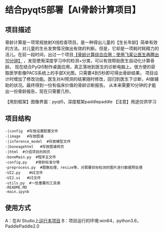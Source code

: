 # 结合pyqt5部署【AI骨龄计算项目】

## 项目描述
骨龄计算是一项常规放射X线检查项目。是一种得出儿童的【生长年龄】简单有效的方法。对儿童的生长发育情况做出有效的判断。但是，它却是一项耗时耗精力的活儿。在前一段时间，出过一个项目[【骨龄计算综合应用：使用飞桨让医生再腾出10分钟】](https://aistudio.baidu.com/aistudio/projectdetail/1485230) ，发现使用深度学习中的检测+分类，可以有效帮助医生自动化计算骨龄。
现在结合PyQt5制作桌面应用，真正落地到医生的诊断电脑上。很方便的获取医学影像PACS系统上的手部X光图，只需要4到5秒即可得出骨龄结果。
项目设计时增加了修改功能。医生对AI预测的结果随时修改，回归到医生下诊断，AI做辅助的状况。最终得到一份有临床价值的骨龄诊断报告。
从本来需要10分钟的才能出一份骨龄报告，现在只需要几秒。

【用到框架】图像界面：pyqt5，深度框架paddlepaddle
【注意】用途仅供学习

## 项目结构
```
-|config  #存放设置配置文件
-|image   #存放图谱
-|inference_model  #存放模型文件
-|boneagehtml   #存放图谱网页
-|html  #介绍项目的网页
-boneMain.py  #程序主文件
-config.py    #骨龄标准分等
-preprocess.py  #图像处理，resize等，对需要目标检测的图片进行数据预处理
-UI2.py    #UI文件
-UI2.ui   #UI文件
-utils.py  #一些重要的工具类
-README.MD
-main.ipynb
```
## 使用方式
A：在AI Studio上[运行本项目](https://aistudio.baidu.com/aistudio/usercenter)
B：项目运行的环境:win64，python3.6，PaddlePaddle2.0  
